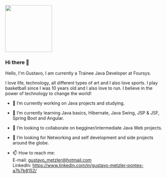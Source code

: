 <img width="150px" height="150px" src="https://avatars2.githubusercontent.com/u/46631890?s=460&u=c6f524f64140286d74cfc629297ae0168beaab4f&v=4">

### Hi there 👋
Hello, I'm Gustavo, I am currently a Trainee Java Developer at Foursys. 

I love life, technology, all different types of art and I also love sports.
I play basketball since I was 10 years old and I also love to run. 
I believe in the power of technology to change the world!


- 🔭 I’m currently working on Java projects and studying.
- 🌱 I’m currently learning Java basics, Hibernate, Java Swing, JSP & JSF, Spring Boot and Angular.
- 👯 I’m looking to collaborate on begginer/intermediate Java Web projects. 
- 🤔 I’m looking for Networking and self development and side projects around the globe.

- 📫 How to reach me: <br>
      E-mail: gustavo_metzler@hotmail.com<br>
      LinkedIn: https://www.linkedin.com/in/gustavo-metzler-pontes-a7b7b8152/

